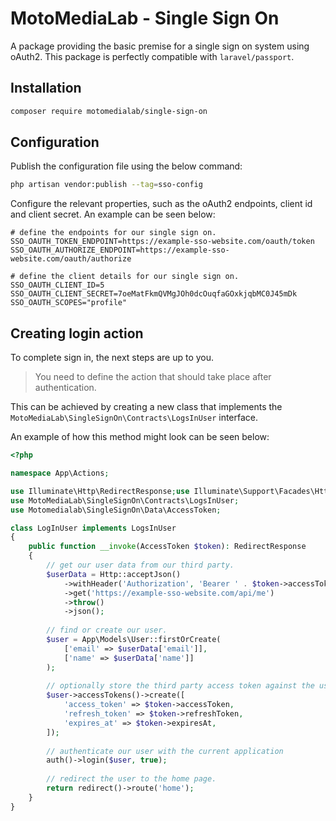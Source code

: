 # MotoMediaLab - Single Sign On

A package providing the basic premise for a single sign on system using oAuth2.
This package is perfectly compatible with `laravel/passport`.

## Installation

```bash
composer require motomedialab/single-sign-on
```

## Configuration

Publish the configuration file using the below command:

```bash
php artisan vendor:publish --tag=sso-config
```

Configure the relevant properties, such as the oAuth2 endpoints, client id and client secret.
An example can be seen below:

```dotenv
# define the endpoints for our single sign on.
SSO_OAUTH_TOKEN_ENDPOINT=https://example-sso-website.com/oauth/token
SSO_OAUTH_AUTHORIZE_ENDPOINT=https://example-sso-website.com/oauth/authorize

# define the client details for our single sign on.
SSO_OAUTH_CLIENT_ID=5
SSO_OAUTH_CLIENT_SECRET=7oeMatFkmQVMgJOh0dcOuqfaGOxkjqbMC0J45mDk
SSO_OAUTH_SCOPES="profile"
```

## Creating login action

To complete sign in, the next steps are up to you.

> You need to define the action that should take place after authentication.

This can be achieved by creating a new class that implements the
`MotoMediaLab\SingleSignOn\Contracts\LogsInUser` interface.

An example of how this method might look can be seen below:

```php
<?php

namespace App\Actions;

use Illuminate\Http\RedirectResponse;use Illuminate\Support\Facades\Http;
use MotoMediaLab\SingleSignOn\Contracts\LogsInUser;
use Motomedialab\SingleSignOn\Data\AccessToken;

class LogInUser implements LogsInUser
{
    public function __invoke(AccessToken $token): RedirectResponse
    {
        // get our user data from our third party.
        $userData = Http::acceptJson()
            ->withHeader('Authorization', 'Bearer ' . $token->accessToken)
            ->get('https://example-sso-website.com/api/me')
            ->throw()
            ->json();
            
        // find or create our user.
        $user = App\Models\User::firstOrCreate(
            ['email' => $userData['email']],
            ['name' => $userData['name']]
        );
        
        // optionally store the third party access token against the user.
        $user->accessTokens()->create([
            'access_token' => $token->accessToken,
            'refresh_token' => $token->refreshToken,
            'expires_at' => $token->expiresAt,
        ]);
        
        // authenticate our user with the current application
        auth()->login($user, true);
        
        // redirect the user to the home page.
        return redirect()->route('home');
    }
}
